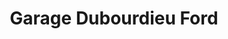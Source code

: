 ---
title: "Garage Dubourdieu Ford"
url: /biscarrosse/garage-dubourdieu-ford/
shop: réparation de voitures
---
